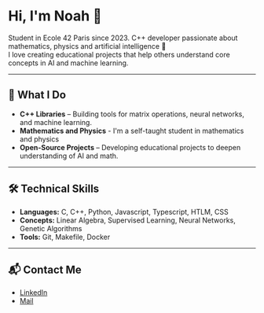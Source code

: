 # Hi, I'm Noah 👋

Student in Ecole 42 Paris since 2023.
C++ developer passionate about mathematics, physics and artificial intelligence 🚀  
I love creating educational projects that help others understand core concepts in AI and machine learning.

---

## 🔧 What I Do

- **C++ Libraries** – Building tools for matrix operations, neural networks, and machine learning.
- **Mathematics and Physics** - I'm a self-taught student in mathematics and physics
- **Open-Source Projects** – Developing educational projects to deepen understanding of AI and math.

---

## 🛠️ Technical Skills

- **Languages:** C, C++, Python, Javascript, Typescript, HTLM, CSS
- **Concepts:** Linear Algebra, Supervised Learning, Neural Networks, Genetic Algorithms
- **Tools:** Git, Makefile, Docker

---

## 📬 Contact Me

- [LinkedIn](https://www.linkedin.com/in/noah-adjemian-roseau-b856131ab)
- [Mail](mailto:noah.adjemianroseau@gmail.com)

